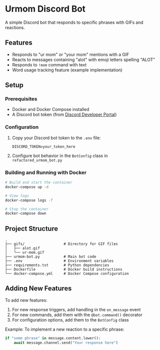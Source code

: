 # Urmom Discord Bot

A simple Discord bot that responds to specific phrases with GIFs and reactions.

## Features

- Responds to "ur mom" or "your mom" mentions with a GIF
- Reacts to messages containing "alot" with emoji letters spelling "ALOT"
- Responds to `!mom` command with text
- Word usage tracking feature (example implementation)

## Setup

### Prerequisites

- Docker and Docker Compose installed
- A Discord bot token (from [Discord Developer Portal](https://discord.com/developers/applications))

### Configuration

1. Copy your Discord bot token to the `.env` file:
   ```
   DISCORD_TOKEN=your_token_here
   ```

2. Configure bot behavior in the `BotConfig` class in `refactored_urmom_bot.py`

### Building and Running with Docker

```bash
# Build and start the container
docker-compose up -d

# View logs
docker-compose logs -f

# Stop the container
docker-compose down
```

## Project Structure

```
.
├── gifs/                  # Directory for GIF files
│   ├── alot.gif
│   └── ur-mom.gif
├── urmom-bot.py           # Main bot code
├── .env                   # Environment variables
├── requirements.txt       # Python dependencies
├── Dockerfile             # Docker build instructions
└── docker-compose.yml     # Docker Compose configuration
```

## Adding New Features

To add new features:

1. For new response triggers, add handling in the `on_message` event
2. For new commands, add them with the `@bot.command()` decorator
3. For configuration options, add them to the `BotConfig` class

Example: To implement a new reaction to a specific phrase:

```python
if "some phrase" in message.content.lower():
    await message.channel.send("Your response here")
```
